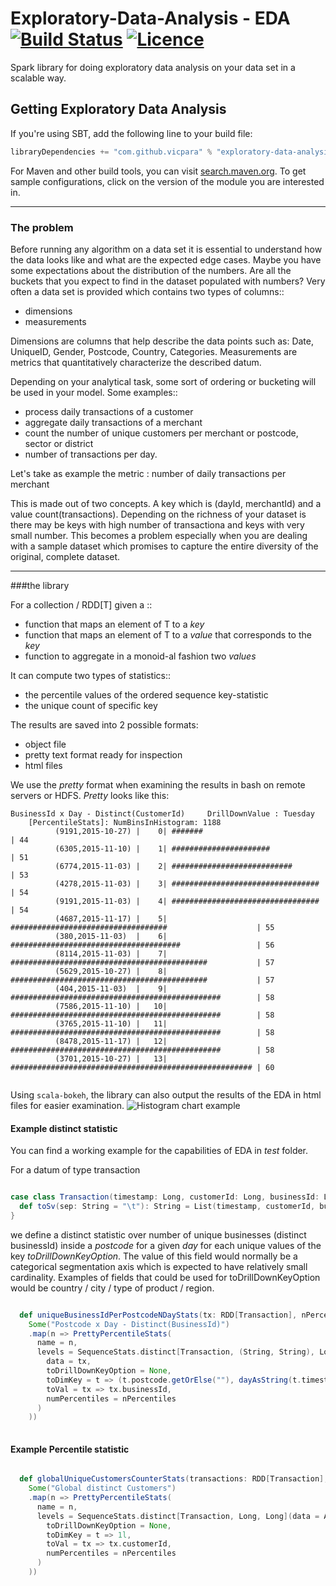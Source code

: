 # Exploratory-Data-Analysis - EDA  [![Build Status](https://travis-ci.org/vicpara/exploratory-data-analysis.svg?branch=master)](https://travis-ci.org/vicpara/exploratory-data-analysis) [![Licence](https://img.shields.io/badge/licence-MIT-blue.svg)](https://tldrlegal.com/license/mit-license)
Spark library for doing exploratory data analysis on your data set in a scalable way.


## Getting Exploratory Data Analysis

If you're using SBT, add the following line to your build file:

```scala
libraryDependencies += "com.github.vicpara" % "exploratory-data-analysis_2.10" % "1.0.0"
```

For Maven and other build tools, you can visit [search.maven.org](http://search.maven.org/#search%7Cga%7C1%7Cexploratory%20data%20analysis).
To get sample configurations, click on the version of the module you are interested in.

-----
### The problem

Before running any algorithm on a data set it is essential to understand how the data looks like and what are the expected edge cases.
Maybe you have some expectations about the distribution of the numbers. Are all the buckets that you expect to find in the dataset populated with numbers?
Very often a data set is provided which contains two types of columns::

* dimensions
* measurements

Dimensions are columns that help describe the data points such as: Date, UniqueID, Gender, Postcode, Country, Categories.
Measurements are metrics that quantitatively characterize the described datum.

Depending on your analytical task, some sort of ordering or bucketing will be used in your model. Some examples::

* process daily transactions of a customer
* aggregate daily transactions of a merchant
* count the number of unique customers per merchant or postcode, sector or district
* number of transactions per day.

Let's take as example the metric : number of daily transactions per merchant

This is made out of two concepts. A key which is (dayId, merchantId) and a value count(transactions).
Depending on the richness of your dataset is there may be keys with high number of transactiona and keys with very small number. This becomes a problem especially when you are dealing with a sample dataset which promises to capture the entire diversity of the original, complete dataset.

-----
###the library

For a collection / RDD[T] given a ::

* function that maps an element of T to a *key*
* function that maps an element of T to a *value* that corresponds to the *key*
* function to aggregate in a monoid-al fashion two *values*


It can compute two types of statistics::

* the percentile values of the ordered sequence key-statistic
* the unique count of specific key


The results are saved into 2 possible formats:

* object file
* pretty text format ready for inspection
* html files

We use the *pretty* format when examining the results in bash on remote servers or HDFS. *Pretty* looks like this:

```
BusinessId x Day - Distinct(CustomerId) 	DrillDownValue : Tuesday
	[PercentileStats]: NumBinsInHistogram: 1188
          (9191,2015-10-27) |    0| #######                                                | 44
          (6305,2015-11-10) |    1| ######################                                 | 51
          (6774,2015-11-03) |    2| ###########################                            | 53
          (4278,2015-11-03) |    3| #################################                      | 54
          (9191,2015-11-03) |    4| #################################                      | 54
          (4687,2015-11-17) |    5| ###################################                    | 55
          (380,2015-11-03)  |    6| ######################################                 | 56
          (8114,2015-11-03) |    7| ############################################           | 57
          (5629,2015-10-27) |    8| ############################################           | 57
          (404,2015-11-03)  |    9| ###############################################        | 58
          (7586,2015-11-10) |   10| ###############################################        | 58
          (3765,2015-11-10) |   11| ###############################################        | 58
          (8478,2015-11-17) |   12| ###############################################        | 58
          (3701,2015-10-27) |   13| ###################################################### | 60
          
```

Using `scala-bokeh`, the library can also output the results of the EDA in html files for easier examination.
![Histogram chart example](https://github.com/vicpara/exploratory-data-analysis/blob/master/Histogram.png)

#### Example distinct statistic

You can find a working example for the capabilities of EDA in *test* folder.

For a datum of type transaction 
```scala

case class Transaction(timestamp: Long, customerId: Long, businessId: Long, postcode: Option[String]) {
  def toSv(sep: String = "\t"): String = List(timestamp, customerId, businessId).mkString(sep)
}

```

we define a distinct statistic over number of unique businesses (distinct businessId) inside a *postcode* for a given *day* for each unique values of the key *toDrillDownKeyOption*. The value of this field would normally be a categorical segmentation axis which is expected to have relatively small cardinality. Examples of fields that could be used for toDrillDownKeyOption would be country / city / type of product / region.

```scala

  def uniqueBusinessIdPerPostcodeNDayStats(tx: RDD[Transaction], nPercentiles: Int = 1001) =
    Some("Postcode x Day - Distinct(BusinessId)")
    .map(n => PrettyPercentileStats(
      name = n,
      levels = SequenceStats.distinct[Transaction, (String, String), Long](
        data = tx,
        toDrillDownKeyOption = None,
        toDimKey = t => (t.postcode.getOrElse(""), dayAsString(t.timestamp)),
        toVal = tx => tx.businessId,
        numPercentiles = nPercentiles
      )
    ))
    
```


#### Example Percentile statistic
```scala

  def globalUniqueCustomersCounterStats(transactions: RDD[Transaction], nPercentiles: Int = 1001) =
    Some("Global distinct Customers")
    .map(n => PrettyPercentileStats(
      name = n,
      levels = SequenceStats.distinct[Transaction, Long, Long](data = AppLogger.logStage(transactions, n),
        toDrillDownKeyOption = None,
        toDimKey = t => 1l,
        toVal = tx => tx.customerId,
        numPercentiles = nPercentiles
      )
    ))
    
```
